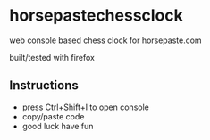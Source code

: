 # horsepastechessclock
web console based chess clock for horsepaste.com

built/tested with firefox

## Instructions
- press Ctrl+Shift+I to open console
- copy/paste code
- good luck have fun

